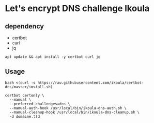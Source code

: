 # Let's encrypt DNS challenge Ikoula

## dependency
- certbot
- curl
- jq

```shell
apt update && apt install -y certbot curl jq
```

## Usage
```shell
bash <(curl -s https://raw.githubusercontent.com/ikoula/certbot-dns/master/install.sh)

certbot certonly \
  --manual \
  --preferred-challenges=dns \
  --manual-auth-hook /usr/local/bin/ikoula-dns-auth.sh \
  --manual-cleanup-hook /usr/local/bin/ikoula-dns-cleanup.sh \
  -d domaine.tld

```

